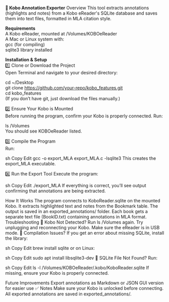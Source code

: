 **📄 Kobo Annotation Exporter**
Overview
This tool extracts annotations (highlights and notes) from a Kobo eReader's SQLite database and saves them into text files, formatted in MLA citation style.

**Requirements**  
A Kobo eReader, mounted at /Volumes/KOBOeReader  
A Mac or Linux system with:  
gcc (for compiling)  
sqlite3 library installed  

**Installation & Setup**  
1️⃣ Clone or Download the Project  
Open Terminal and navigate to your desired directory:  

cd ~/Desktop  
git clone https://github.com/your-repo/kobo_features.git  
cd kobo_features  
(If you don’t have git, just download the files manually.)  

2️⃣ Ensure Your Kobo is Mounted  
Before running the program, confirm your Kobo is properly connected. Run:  

ls /Volumes  
You should see KOBOeReader listed.  

3️⃣ Compile the Program  
Run:

sh
Copy
Edit
gcc -o export_MLA export_MLA.c -lsqlite3
This creates the export_MLA executable.

4️⃣ Run the Export Tool
Execute the program:

sh
Copy
Edit
./export_MLA
If everything is correct, you’ll see output confirming that annotations are being extracted.

How It Works
The program connects to KoboReader.sqlite on the mounted Kobo.
It extracts highlighted text and notes from the Bookmark table.
The output is saved in an exported_annotations/ folder.
Each book gets a separate text file (BookID.txt) containing annotations in MLA format.
Troubleshooting
🔹 Kobo Not Detected?
Run ls /Volumes again.
Try unplugging and reconnecting your Kobo.
Make sure the eReader is in USB mode.
🔹 Compilation Issues?
If you get an error about missing SQLite, install the library:

sh
Copy
Edit
brew install sqlite
or on Linux:

sh
Copy
Edit
sudo apt install libsqlite3-dev
🔹 SQLite File Not Found?
Run:

sh
Copy
Edit
ls -l /Volumes/KOBOeReader/.kobo/KoboReader.sqlite
If missing, ensure your Kobo is properly connected.

Future Improvements
Export annotations as Markdown or JSON
GUI version for easier use
✅ Notes
Make sure your Kobo is unlocked before connecting.
All exported annotations are saved in exported_annotations/.
